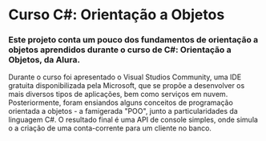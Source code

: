 # Curso C#: Orientação a Objetos

### Este projeto conta um pouco dos fundamentos de orientação a objetos aprendidos durante o curso de C#: Orientação a Objetos, da Alura. 

Durante o curso foi apresentado o Visual Studios Community, uma IDE gratuita disponibilizada pela Microsoft, que se propõe a desenvolver 
os mais diversos tipos de aplicações, bem como serviços em nuvem. Posteriormente, foram ensiandos alguns conceitos de programação orientada a 
objetos - a famigerada "POO", junto a particularidades da linguagem C#. O resultado final é uma API de console simples, onde simula o a criação
de uma conta-corrente para um cliente no banco. 
